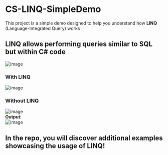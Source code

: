 # CS-LINQ-SimpleDemo
This project is a simple demo designed to help you understand how <b>LINQ</b> (Language-Integrated Query) works

## LINQ allows performing queries similar to SQL but within C# code
![image](https://github.com/OscarChavez99/CS-LINQ-SimpleDemo/assets/80979314/1175586f-2078-42a9-87eb-912ab9240c3a)
### With LINQ
![image](https://github.com/OscarChavez99/CS-LINQ-SimpleDemo/assets/80979314/d2ea6d5a-0c61-4dd7-b965-8f510cdcacbe)
### Without LINQ
![image](https://github.com/OscarChavez99/CS-LINQ-SimpleDemo/assets/80979314/1a2a145c-bdf2-40f5-abe6-2e437424acce)
<br><b>Output:</b><br>
![image](https://github.com/OscarChavez99/CS-LINQ-SimpleDemo/assets/80979314/bc5db522-11e8-4ea1-9f2e-6b87da102a04)
## In the repo, you will discover additional examples showcasing the usage of LINQ!
